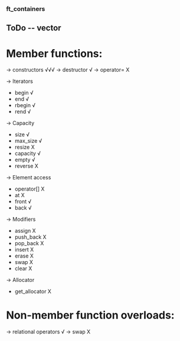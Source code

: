 ### ft_containers

## ToDo -- vector

# Member functions:

-> constructors √√√
-> destructor   √
-> operator=    X

-> Iterators
* begin			√
* end			√
* rbegin		√
* rend			√

-> Capacity
* size			√
* max_size		√
* resize		X
* capacity		√
* empty			√
* reverse		X

-> Element access
* operator[]	X
* at			X
* front			√
* back			√

-> Modifiers
* assign		X
* push_back		X
* pop_back		X
* insert		X
* erase			X
* swap			X
* clear			X

-> Allocator
* get_allocator X

# Non-member function overloads:

-> relational operators √
-> swap					X
